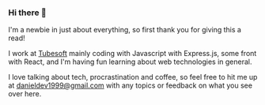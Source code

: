 ### Hi there 👋

I'm a newbie in just about everything, so first thank you for giving this a read!

I work at [Tubesoft](https://www.tubesoft.cl/) mainly coding with Javascript with Express.js, some front with React, and I'm having fun learning about web technologies in general.

I love talking about tech, procrastination and coffee, so feel free to hit me up at danieldev1999@gmail.com with any topics or feedback on what you see over here.
